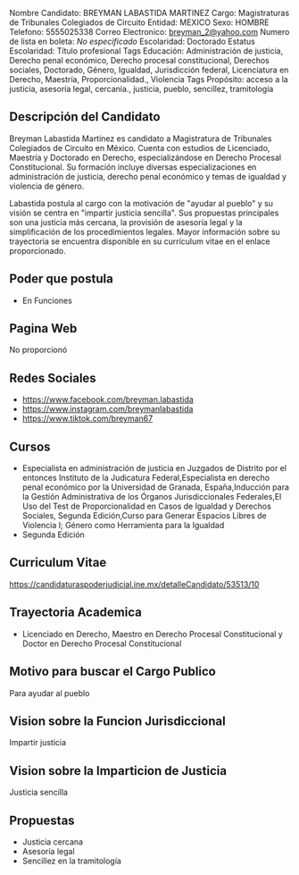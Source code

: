 Nombre Candidato: BREYMAN LABASTIDA MARTINEZ
Cargo: Magistraturas de Tribunales Colegiados de Circuito
Entidad: MEXICO
Sexo: HOMBRE
Telefono: 5555025338
Correo Electronico: breyman_2@yahoo.com
Numero de lista en boleta: *No especificado*
Escolaridad: Doctorado
Estatus Escolaridad: Título profesional
Tags Educación: Administración de justicia, Derecho penal económico, Derecho procesal constitucional, Derechos sociales, Doctorado, Género, Igualdad, Jurisdicción federal, Licenciatura en Derecho, Maestría, Proporcionalidad., Violencia
Tags Propósito: acceso a la justicia, asesoría legal, cercanía., justicia, pueblo, sencillez, tramitología


## Descripción del Candidato 

Breyman Labastida Martínez es candidato a Magistratura de Tribunales Colegiados de Circuito en México. Cuenta con estudios de Licenciado, Maestría y Doctorado en Derecho, especializándose en Derecho Procesal Constitucional. Su formación incluye diversas especializaciones en administración de justicia, derecho penal económico y temas de igualdad y violencia de género.

Labastida postula al cargo con la motivación de "ayudar al pueblo" y su visión se centra en "impartir justicia sencilla". Sus propuestas principales son una justicia más cercana, la provisión de asesoría legal y la simplificación de los procedimientos legales. Mayor información sobre su trayectoria se encuentra disponible en su currículum vitae en el enlace proporcionado.


## Poder que postula

- En Funciones


## Pagina Web

No proporcionó


## Redes Sociales

- https://www.facebook.com/breyman.labastida
- https://www.instagram.com/breymanlabastida
- https://www.tiktok.com/breyman67


## Cursos

- Especialista en administración de justicia en Juzgados de Distrito por el entonces Instituto de la Judicatura Federal,Especialista en derecho penal económico por la Universidad de Granada, España,Inducción para la Gestión Administrativa de los Órganos Jurisdiccionales Federales,El Uso del Test de Proporcionalidad en Casos de Igualdad y Derechos Sociales, Segunda Edición,Curso para Generar Espacios Libres de Violencia   I; Género como Herramienta para la Igualdad
- Segunda Edición


## Curriculum Vitae

https://candidaturaspoderjudicial.ine.mx/detalleCandidato/53513/10


## Trayectoria Academica

- Licenciado en Derecho, Maestro en Derecho Procesal Constitucional y Doctor en Derecho Procesal Constitucional


## Motivo para buscar el Cargo Publico

Para ayudar al pueblo


## Vision sobre la Funcion Jurisdiccional

Impartir justicia


## Vision sobre la Imparticion de Justicia

Justicia sencilla


## Propuestas

- Justicia cercana
- Asesoría legal
- Sencillez en la tramitología

